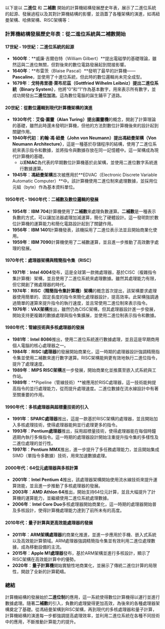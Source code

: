 以下是以 **二進位** 和 **二補數** 開始的計算機結構發展歷史年表，展示了二進位系統的起源、發展過程以及其對計算機結構的影響，並涵蓋了各種架構的演進，如馮紐曼架構、哈佛架構、RISC架構等：

### 計算機結構發展歷史年表：從二進位系統與二補數開始

#### **17世紀 - 19世紀：二進位系統的起源**

- **1600年**：**威廉·吉爾伯特（William Gilbert）**提出電磁學的基礎理論，雖然這與二進位無關，但對後來的數位電路發展起到間接影響。
- **1640年**：**布雷茨（Blaise Pascal）**發明了最早的計算機——**Pascaline**，並使用了十進位系統，但此時的數位邏輯尚未完全成型。
- **1679年**：**戈特弗里德·萊布尼茲（Gottfried Wilhelm Leibniz）**提出**二進位系統（Binary System）**，他將“0”和“1”作為基本數字，用來表示所有數字，並成功開發出**二進位加法**。這為數位電腦的誕生鋪平了道路。

#### **20世紀：從數位邏輯到現代計算機架構的演進**

- **1930年代**：**艾倫·圖靈（Alan Turing）**提出**圖靈機**的概念，開創了計算理論的基礎，雖然此時還未發明計算機，但他的方法對數位計算機後來的設計起到關鍵作用。
- **1940年代初**：**約翰·馮·紐曼（John von Neumann）**提出**馮紐曼架構（Von Neumann Architecture）**，這是一種基於存儲程序的結構，使用了二進位系統來表示指令和數據，並將指令與數據存放在同一記憶體中。這一架構成為現代計算機的基礎。
  - 以**ENIAC**為代表的早期數位計算機基於此架構，並使用二進位數字系統進行數據運算。
- **1945年**：**馮紐曼架構**首次被應用於**EDVAC（Electronic Discrete Variable Automatic Computer）**中。該計算機使用二進位制來處理數據，並採用位元組（byte）作為基本資料單位。

#### **1950年代 - 1960年代：二補數及數位邏輯的發展**

- **1954年**：**IBM 704**計算機使用了**二補數**來處理負數運算。**二補數**是一種表示負數的方式，可以讓加法器處理加減運算，簡化了硬體設計。這一發明對於數位計算機的運算能力和簡化電路設計起到了關鍵作用。
- **1956年**：**IBM 1401**計算機發表，該機採用了二進位表示法並且開始商業化使用。
- **1959年**：**IBM 7090**計算機使用了二補數運算，並且進一步推動了高效數字處理的發展。

#### **1970年代：處理器架構與精簡指令集（RISC）**

- **1971年**：**Intel 4004**發布，這是全球第一款微處理器，基於CISC（複雜指令集計算機）架構，並且使用了二進位系統來處理數據。雖然其處理能力有限，但它開創了微處理器的時代。
- **1974年**：**RISC（精簡指令集計算機）架構**的概念首次提出，該架構要求處理器使用簡單的、固定長度的指令來簡化處理器設計，提高效率。此架構強調通過簡單的運算來提升指令的執行速度，並且常使用二進位制來表示指令。
- **1976年**：**VAX架構**推出，雖然仍為CISC架構，但其處理器設計進一步發展，開始支持更複雜的數據處理與指令集擴展，並使用二進位制表示指令和數據。

#### **1980年代：管線技術與多核處理器的發展**

- **1981年**：**Intel 8086**推出，使用二進位系統進行數據處理，並且這是早期商用個人電腦的核心處理器之一。
- **1984年**：**RISC I處理器**的發展開始商業化，這一時期的處理器設計強調精簡指令集並使用二補數來進行數字運算。RISC架構能夠更有效地執行二進位指令，提升了處理速度。
- **1989年**：**MIPS RISC架構**進一步發展，開始商業化並推廣至嵌入式系統與工作站。
- **1989年**：**Pipeline（管線技術）**被應用於RISC處理器，這一技術能夠提高指令的並行處理能力，從而提升處理速度。二進位數據在流水線設計中有著至關重要的作用。

#### **1990年代：多核處理器與超標量技術的引入**

- **1991年**：**SPARC處理器**推出，這是一款基於RISC架構的處理器，並且開始加入多核處理技術，使得處理器能夠並行處理更多的指令。
- **1993年**：**Pentium處理器**推出，採用超標量技術，使得處理器能在每個時鐘週期內執行多條指令。這一時期的處理器設計開始注重提升指令集的多樣性及二進位處理的並行性。
- **1997年**：**Pentium MMX**推出，進一步提升了多任務處理能力，並且開始集成SIMD（單指令多數據）技術，用來加速數據處理。

#### **2000年代：64位元處理器與多核計算**

- **2001年**：**Intel Pentium 4**推出，該處理器架構開始使用流水線技術來提升運算效能，並且進一步推動了多核處理器的發展。
- **2003年**：**AMD Athlon 64**推出，開始支持64位元計算，並且大幅提升了計算機的運算能力，並繼續使用二進位系統處理數據。
- **2006年**：**Intel Core Duo**多核處理器開始商業化，這一時期的處理器開始普及多核設計，使得計算機處理能力達到了前所未有的高度。

#### **2010年代：量子計算與更高效能處理器的發展**

- **2011年**：**ARM架構處理器**的商業化推進，並進一步應用於手機、嵌入式系統以及高效能計算領域。ARM處理器強調精簡指令集並有效利用二進位處理數據，成為移動設備的主流。
- **2015年**：**Apple M1處理器**發布，基於ARM架構並進行多核設計，顯示了RISC架構在高效能計算中的優勢。
- **2020年**：**量子計算機**開始實驗性地商業化，並展示了傳統二進位計算的局限性，開啟了全新的計算範疇。

### 總結
計算機結構的發展始於**二進位制**的應用，這一系統使得數位計算機得以運行並進行數據處理。隨著**二補數**的引入，負數的處理變得更加高效，為後來的各種處理器架構奠定了基礎。從馮紐曼架構到RISC架構，再到現代的多核處理器和量子計算，計算機結構的演進每一步都強調提高處理效率，並利用二進位系統在各種不同技術中的應用，不斷推動計算能力的提升。